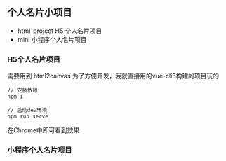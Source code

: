 ## 个人名片小项目

 - html-project H5 个人名片项目
 - mini 小程序个人名片项目

### H5个人名片项目

需要用到 html2canvas
为了方便开发，我就直接用的vue-cli3构建的项目玩的

```
// 安装依赖
npm i

// 启动dev环境
npm run serve
```

在Chrome中即可看到效果

### 小程序个人名片项目